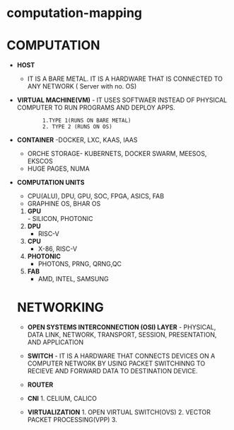 # computation-mapping #
# **COMPUTATION** 
+ **HOST**
    - IT IS A BARE METAL. IT IS A HARDWARE THAT IS CONNECTED TO ANY NETWORK ( Server  with no. OS)
 
+ **VIRTUAL MACHINE(VM)**
       - IT USES SOFTWAER INSTEAD OF PHYSICAL COMPUTER TO RUN PROGRAMS AND DEPLOY APPS.
  
              1.TYPE 1(RUNS ON BARE METAL)
              2. TYPE 2 (RUNS ON OS)

 + **CONTAINER**
     -DOCKER, LXC, KAAS, IAAS
     - ORCHE STORAGE- KUBERNETS, DOCKER SWARM, MEESOS, EKSCOS
     - HUGE PAGES, NUMA

  + **COMPUTATION UNITS**
     - CPU(ALU), DPU, GPU, SOC, FPGA, ASICS, FAB
     - GRAPHINE OS, BHAR OS
       
     1. **GPU**     
            - SILICON, PHOTONIC
      2. **DPU**
            - RISC-V
       3. **CPU**
             - X-86, RISC-V
       5. **PHOTONIC**
             - PHOTONS, PRNG, QRNG,QC
       7. **FAB**
            - AMD, INTEL, SAMSUNG
                
    # **NETWORKING**
       + **OPEN SYSTEMS INTERCONNECTION (OSI) LAYER**
              - PHYSICAL, DATA LINK, NETWORK, TRANSPORT, SESSION, PRESENTATION, AND APPLICATION
                
       + **SWITCH**
               - IT IS A HARDWARE THAT CONNECTS DEVICES ON A COMPUTER NETWORK BY USING PACKET SWITCHINNG TO RECIEVE AND FORWARD  DATA TO DESTINATION DEVICE.
       + **ROUTER**
       + **CNI**
             1. CELIUM, CALICO
       + **VIRTUALIZATION**
              1. OPEN VIRTUAL SWITCH(OVS)
              2. VECTOR PACKET PROCESSING(VPP)
              3.  



     
              
               

   
 

   
